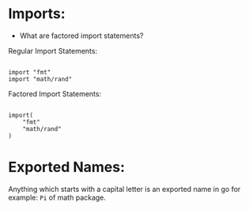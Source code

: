 # Imports: 

* What are factored import statements?

Regular Import Statements: 

``` golang

import "fmt"
import "math/rand"

```

Factored Import Statements: 

``` golang

import(
	"fmt"
	"math/rand"
)

```

# Exported Names: 

Anything which starts with a capital letter is an exported name in go for example: `Pi` of math package. 
